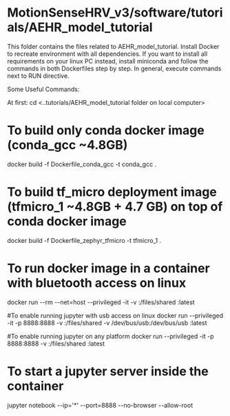 # MotionSenseHRV_v3/software/tutorials/AEHR_model_tutorial
This folder contains the files related to AEHR_model_tutorial.
Install Docker to recreate environment with all dependencies.
If you want to install all requirements on your linux PC instead, install miniconda and follow the commands in both Dockerfiles step by step. In general, execute commands next to RUN directive.

Some Useful Commands:

At first: cd <..tutorials/AEHR_model_tutorial folder on local computer>

# To build only conda docker image (conda_gcc ~4.8GB)
docker build -f Dockerfile_conda_gcc -t conda_gcc .
# To build tf_micro deployment image (tfmicro_1 ~4.8GB + 4.7 GB) on top of conda docker image
docker build -f Dockerfile_zephyr_tfmicro -t tfmicro_1 .

# To run docker image in a container with bluetooth access on linux
docker run --rm --net=host --privileged -it -v <path to local shared folder>:/files/shared <image tag>:latest

#To enable running jupyter with usb access on linux
docker run --privileged -it -p 8888:8888 -v <path to local shared folder>:/files/shared -v /dev/bus/usb:/dev/bus/usb <image tag>:latest

#To enable running jupyter on any platform
docker run --privileged -it -p 8888:8888 -v <path to local shared folder>:/files/shared <image tag>:latest 

# To start a jupyter server inside the container
jupyter notebook --ip='*' --port=8888 --no-browser --allow-root